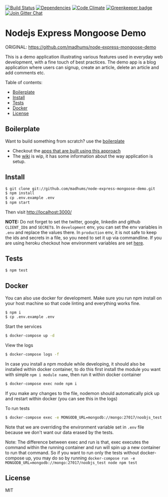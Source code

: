 
[![Build Status](https://img.shields.io/travis/madhums/node-express-mongoose-demo.svg?style=flat)](https://travis-ci.org/madhums/node-express-mongoose-demo)
[![Dependencies](https://img.shields.io/david/madhums/node-express-mongoose-demo.svg?style=flat)](https://david-dm.org/madhums/node-express-mongoose-demo)
[![Code Climate](https://codeclimate.com/github/codeclimate/codeclimate/badges/gpa.svg)](https://codeclimate.com/github/madhums/node-express-mongoose-demo)
[![Greenkeeper badge](https://badges.greenkeeper.io/madhums/node-express-mongoose-demo.svg)](https://greenkeeper.io/)
[![Join Gitter Chat](https://img.shields.io/badge/gitter-join%20chat%20%E2%86%92-brightgreen.svg?style=flat)](https://gitter.im/madhums/node-express-mongoose-demo?utm_source=badge&utm_medium=badge&utm_campaign=pr-badge&utm_content=badge)

# Nodejs Express Mongoose Demo

ORIGINAL: https://github.com/madhums/node-express-mongoose-demo

This is a demo application illustrating various features used in everyday web development, with a fine touch of best practices. The demo app is a blog application where users can signup, create an article, delete an article and add comments etc.

Table of contents:

<!-- TOC depthFrom:2 depthTo:6 withLinks:1 updateOnSave:1 orderedList:0 -->

- [Boilerplate](#boilerplate)
- [Install](#install)
- [Tests](#tests)
- [Docker](#docker)
- [License](#license)

<!-- /TOC -->

## Boilerplate

Want to build something from scratch? use the [boilerplate](https://github.com/madhums/node-express-mongoose)

* Checkout the [apps that are built using this approach](https://github.com/madhums/node-express-mongoose/wiki/Apps-built-using-this-approach)
* The [wiki](https://github.com/madhums/node-express-mongoose/wiki) is wip, it has some information about the way application is setup.

## Install

```sh
$ git clone git://github.com/madhums/node-express-mongoose-demo.git
$ npm install
$ cp .env.example .env
$ npm start
```

Then visit [http://localhost:3000/](http://localhost:3000/)

**NOTE:** Do not forget to set the twitter, google, linkedin and github `CLIENT_ID`s and `SECRET`s. In `development` env, you can set the env variables in `.env` and replace the values there. In `production` env, it is not safe to keep the ids and secrets in a file, so you need to set it up via commandline. If you are using heroku checkout how environment variables are set [here](https://devcenter.heroku.com/articles/config-vars).

## Tests

```sh
$ npm test
```

## Docker

You can also use docker for development. Make sure you run npm install on your host machine so that code linting and everything works fine.

```sh
$ npm i
$ cp .env.example .env
```

Start the services

```sh
$ docker-compose up -d
```

View the logs

```sh
$ docker-compose logs -f
```

In case you install a npm module while developing, it should also be installed within docker container, to do this first install the module you want with simple `npm i module name`, then run it within docker container

```sh
$ docker-compose exec node npm i
```

If you make any changes to the file, nodemon should automatically pick up and restart within docker (you can see this in the logs)

To run tests

```sh
$ docker-compose exec -e MONGODB_URL=mongodb://mongo:27017/noobjs_test node npm test
```

Note that we are overriding the environment variable set in `.env` file because we don't want our data erased by the tests.

Note: The difference between exec and run is that, exec executes the command within the running container and run will spin up a new container to run that command. So if you want to run only the tests without docker-compose up, you may do so by running `docker-compose run -e MONGODB_URL=mongodb://mongo:27017/noobjs_test node npm test`

## License

MIT
